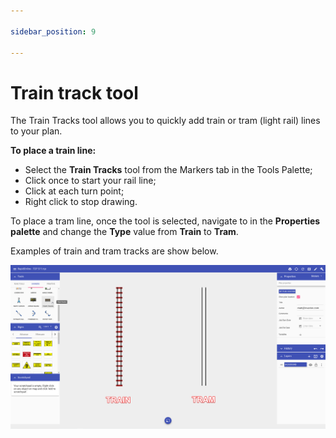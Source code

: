 ```yaml
---

sidebar_position: 9

---
```

# Train track tool

The Train Tracks tool allows you to quickly add train or tram (light rail) lines to your plan.

**To place a train line:**

 - Select the **Train Tracks** tool from the Markers tab in the Tools Palette;
 - Click once to start your rail line;
 - Click at each turn point;
 - Right click to stop drawing.

To place a tram line, once the tool is selected, navigate to in the **Properties palette** and change the **Type** value from **Train** to **Tram**. 

Examples of train and tram tracks are show below. 



![Train Tracks Tool](./assets/Train_Tracks_Tool.png)